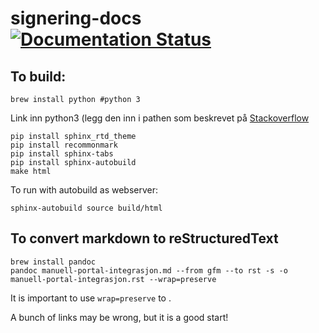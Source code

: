 # signering-docs [![Documentation Status](https://readthedocs.org/projects/signering-docs/badge/?version=latest)](https://signering-docs.readthedocs.io/en/latest/?badge=latest)

## To build:
```
brew install python #python 3
```

Link inn python3 (legg den inn i pathen som beskrevet på [Stackoverflow](https://stackoverflow.com/a/49711594/1765749)

```
pip install sphinx_rtd_theme
pip install recommonmark
pip install sphinx-tabs
pip install sphinx-autobuild
make html
```

To run with autobuild as webserver:
```
sphinx-autobuild source build/html
```

## To convert markdown to reStructuredText
```
brew install pandoc
pandoc manuell-portal-integrasjon.md --from gfm --to rst -s -o manuell-portal-integrasjon.rst --wrap=preserve
```

It is important to use `wrap=preserve` to .

A bunch of links may be wrong, but it is a good start!
